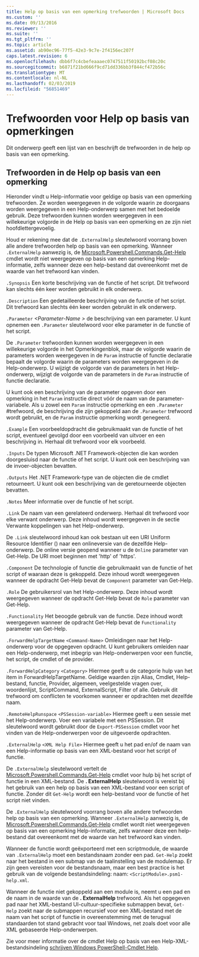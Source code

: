 ```yaml
---
title: Help op basis van een opmerking trefwoorden | Microsoft Docs
ms.custom: ''
ms.date: 09/13/2016
ms.reviewer: ''
ms.suite: ''
ms.tgt_pltfrm: ''
ms.topic: article
ms.assetid: ab90ec96-77f5-42e3-9c7e-2f4156ec207f
caps.latest.revision: 6
ms.openlocfilehash: dbb6f7c4cbefeaaaec0747511f50192bcf08c20c
ms.sourcegitcommit: b6871f21bd666f9cd71dd336bb3f844cf472b56c
ms.translationtype: MT
ms.contentlocale: nl-NL
ms.lasthandoff: 02/03/2019
ms.locfileid: "56851469"
---
```

# <a name="comment-based-help-keywords"></a>Trefwoorden voor Help op basis van opmerkingen

Dit onderwerp geeft een lijst van en beschrijft de trefwoorden in de help op basis van een opmerking.

## <a name="keywords-in-comment-based-help"></a>Trefwoorden in de Help op basis van een opmerking

Hieronder vindt u Help-informatie voor geldige op basis van een opmerking trefwoorden. Ze worden weergegeven in de volgorde waarin ze doorgaans worden weergegeven in een Help-onderwerp samen met het bedoelde gebruik. Deze trefwoorden kunnen worden weergegeven in een willekeurige volgorde in de Help op basis van een opmerking en ze zijn niet hoofdlettergevoelig.

Houd er rekening mee dat de `.ExternalHelp` sleutelwoord voorrang boven alle andere trefwoorden help op basis van een opmerking. Wanneer `.ExternalHelp` aanwezig is, de [Microsoft.Powershell.Commands.Get-Help](/dotnet/api/Microsoft.PowerShell.Commands.Get-Help) cmdlet wordt niet weergegeven op basis van een opmerking Help-informatie, zelfs wanneer deze een help-bestand dat overeenkomt met de waarde van het trefwoord kan vinden.

`.Synopsis` Een korte beschrijving van de functie of het script. Dit trefwoord kan slechts één keer worden gebruikt in elk onderwerp.

`.Description` Een gedetailleerde beschrijving van de functie of het script. Dit trefwoord kan slechts één keer worden gebruikt in elk onderwerp.

`.Parameter` *\<Parameter-Name >* de beschrijving van een parameter. U kunt opnemen een `.Parameter` sleutelwoord voor elke parameter in de functie of het script.

De `.Parameter` trefwoorden kunnen worden weergegeven in een willekeurige volgorde in het Opmerkingenblok, maar de volgorde waarin de parameters worden weergegeven in de `Param` instructie of functie declaratie bepaalt de volgorde waarin de parameters worden weergegeven in de Help-onderwerp. U wijzigt de volgorde van de parameters in het Help-onderwerp, wijzigt de volgorde van de parameters in de `Param` instructie of functie declaratie.

U kunt ook een beschrijving van de parameter opgeven door een opmerking in het `Param` instructie direct vóór de naam van de parameter-variabele. Als u zowel een `Param` instructie opmerking en een `.Parameter` #trefwoord, de beschrijving die zijn gekoppeld aan de `.Parameter` trefwoord wordt gebruikt, en de `Param` instructie opmerking wordt genegeerd.

`.Example` Een voorbeeldopdracht die gebruikmaakt van de functie of het script, eventueel gevolgd door een voorbeeld van uitvoer en een beschrijving in. Herhaal dit trefwoord voor elk voorbeeld.

`.Inputs` De typen Microsoft .NET Framework-objecten die kan worden doorgesluisd naar de functie of het script. U kunt ook een beschrijving van de invoer-objecten bevatten.

`.Outputs` Het .NET Framework-type van de objecten die de cmdlet retourneert. U kunt ook een beschrijving van de geretourneerde objecten bevatten.

`.Notes` Meer informatie over de functie of het script.

`.Link` De naam van een gerelateerd onderwerp. Herhaal dit trefwoord voor elke verwant onderwerp. Deze inhoud wordt weergegeven in de sectie Verwante koppelingen van het Help-onderwerp.

De `.Link` sleutelwoord inhoud kan ook bestaan uit een URI Uniform Resource Identifier () naar een onlineversie van de dezelfde Help-onderwerp. De online versie geopend wanneer u de `Online` parameter van Get-Help. De URI moet beginnen met 'http' of 'https'.

`.Component` De technologie of functie die gebruikmaakt van de functie of het script of waaraan deze is gekoppeld. Deze inhoud wordt weergegeven wanneer de opdracht Get-Help bevat de `Component` parameter van Get-Help.

`.Role` De gebruikersrol van het Help-onderwerp. Deze inhoud wordt weergegeven wanneer de opdracht Get-Help bevat de `Role` parameter van Get-Help.

`.Functionality` Het beoogde gebruik van de functie. Deze inhoud wordt weergegeven wanneer de opdracht Get-Help bevat de `Functionality` parameter van Get-Help.

`.ForwardHelpTargetName` `<Command-Name>` Omleidingen naar het Help-onderwerp voor de opgegeven opdracht. U kunt gebruikers omleiden naar een Help-onderwerp, met inbegrip van Help-onderwerpen voor een functie, het script, de cmdlet of de provider.

`.ForwardHelpCategory` `<Category>` Hiermee geeft u de categorie hulp van het item in ForwardHelpTargetName. Geldige waarden zijn Alias, Cmdlet, Help-bestand, functie, Provider, algemeen, veelgestelde vragen over, woordenlijst, ScriptCommand, ExternalScript, Filter of alle. Gebruik dit trefwoord om conflicten te voorkomen wanneer er opdrachten met dezelfde naam.

`.RemoteHelpRunspace` `<PSSession-variable>` Hiermee geeft u een sessie met het Help-onderwerp. Voer een variabele met een PSSession. Dit sleutelwoord wordt gebruikt door de `Export-PSSession` cmdlet voor het vinden van de Help-onderwerpen voor de uitgevoerde opdrachten.

`.ExternalHelp` `<XML Help File>` Hiermee geeft u het pad en/of de naam van een Help-informatie op basis van een XML-bestand voor het script of functie.

De `.ExternalHelp` sleutelwoord vertelt de [Microsoft.Powershell.Commands.Get-Help](/dotnet/api/Microsoft.PowerShell.Commands.Get-Help) cmdlet voor hulp bij het script of functie in een XML-bestand. De **. ExternalHelp** sleutelwoord is vereist bij het gebruik van een help op basis van een XML-bestand voor een script of functie. Zonder dit `Get-Help` wordt een help-bestand voor de functie of het script niet vinden.

De `.ExternalHelp` sleutelwoord voorrang boven alle andere trefwoorden help op basis van een opmerking. Wanneer `.ExternalHelp` aanwezig is, de [Microsoft.Powershell.Commands.Get-Help](/dotnet/api/Microsoft.PowerShell.Commands.Get-Help) cmdlet wordt niet weergegeven op basis van een opmerking Help-informatie, zelfs wanneer deze een help-bestand dat overeenkomt met de waarde van het trefwoord kan vinden.

Wanneer de functie wordt geëxporteerd met een scriptmodule, de waarde van `.ExternalHelp` moet een bestandsnaam zonder een pad. `Get-Help` zoekt naar het bestand in een submap van de taalinstelling van de modulemap. Er zijn geen vereisten voor de bestandsnaam, maar een best practice is het gebruik van de volgende bestandsindeling: naam: `<ScriptModule>.psm1-help.xml`.

Wanneer de functie niet gekoppeld aan een module is, neemt u een pad en de naam in de waarde van de **. ExternalHelp** trefwoord. Als het opgegeven pad naar het XML-bestand UI-cultuur-specifieke submappen bevat, `Get-Help` zoekt naar de submappen recursief voor een XML-bestand met de naam van het script of functie in overeenstemming met de terugval standaarden tot stand gebracht voor taal Windows, net zoals doet voor alle XML gebaseerde Help-onderwerpen.

Zie voor meer informatie over de cmdlet Help op basis van een Help-XML-bestandsindeling [schrijven Windows PowerShell-Cmdlet Help](./writing-help-for-windows-powershell-cmdlets.md).